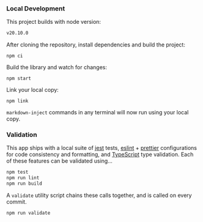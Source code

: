 ### Local Development

This project builds with node version:

<!-- CODEBLOCK_START {"value": ".nvmrc", "hideValue": true} -->
<!-- prettier-ignore -->
~~~~~~~~~~bash
v20.10.0
~~~~~~~~~~

<!-- CODEBLOCK_END -->

After cloning the repository, install dependencies and build the project:

```
npm ci
```

Build the library and watch for changes:

```
npm start
```

Link your local copy:

```
npm link
```

`markdown-inject` commands in any terminal will now run using your local copy.

### Validation

This app ships with a local suite of [jest](https://jestjs.io/) tests, [eslint](https://eslint.org/) + [prettier](https://prettier.io/) configurations for code consistency and formatting, and [TypeScript](https://www.typescriptlang.org/) type validation. Each of these features can be validated using...

```bash
npm test
npm run lint
npm run build
```

A `validate` utility script chains these calls together, and is called on every commit.

```bash
npm run validate
```
